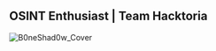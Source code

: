 ## OSINT Enthusiast | Team Hacktoria
![B0neShad0w_Cover](https://user-images.githubusercontent.com/117080369/215498901-08717ef8-4cc0-4d8e-b1d5-c074e4c64bec.jpg)


<!--
**B0neShAd0w/B0neShAd0w** is a ✨ _special_ ✨ repository because its `README.md` (this file) appears on your GitHub profile.

Here are some ideas to get you started:

- 🔭 I’m currently working on ...
- 🌱 I’m currently learning ...
- 👯 I’m looking to collaborate on ...
- 🤔 I’m looking for help with ...
- 💬 Ask me about ...
- 📫 How to reach me: ...
- 😄 Pronouns: ...
- ⚡ Fun fact: ...
-->
